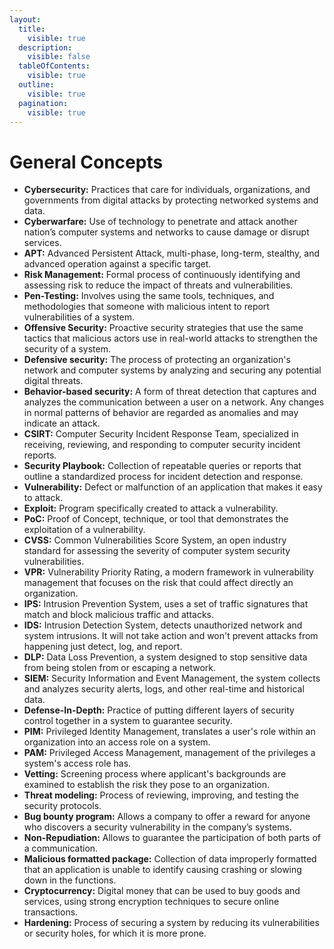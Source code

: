 ```yaml
---
layout:
  title:
    visible: true
  description:
    visible: false
  tableOfContents:
    visible: true
  outline:
    visible: true
  pagination:
    visible: true
---
```


# General Concepts

* **Cybersecurity:** Practices that care for individuals, organizations, and governments from digital attacks by protecting networked systems and data.
* **Cyberwarfare:** Use of technology to penetrate and attack another nation’s computer systems and networks to cause damage or disrupt services.
* **APT:** Advanced Persistent Attack, multi-phase, long-term, stealthy, and advanced operation against a specific target.
* **Risk Management:** Formal process of continuously identifying and assessing risk to reduce the impact of threats and vulnerabilities.
* **Pen-Testing:** Involves using the same tools, techniques, and methodologies that someone with malicious intent to report vulnerabilities of a system.
* **Offensive Security:** Proactive security strategies that use the same tactics that malicious actors use in real-world attacks to strengthen the security of a system.
* **Defensive security:** The process of protecting an organization's network and computer systems by analyzing and securing any potential digital threats.
* **Behavior-based security:** A form of threat detection that captures and analyzes the communication between a user on a network. Any changes in normal patterns of behavior are regarded as anomalies and may indicate an attack.
* **CSIRT:** Computer Security Incident Response Team, specialized in receiving, reviewing, and responding to computer security incident reports.
* **Security Playbook:** Collection of repeatable queries or reports that outline a standardized process for incident detection and response.
* **Vulnerability:** Defect or malfunction of an application that makes it easy to attack.
* **Exploit:** Program specifically created to attack a vulnerability.
* **PoC:** Proof of Concept, technique, or tool that demonstrates the exploitation of a vulnerability.
* **CVSS:** Common Vulnerabilities Score System, an open industry standard for assessing the severity of computer system security vulnerabilities.
* **VPR:** Vulnerability Priority Rating, a modern framework in vulnerability management that focuses on the risk that could affect directly an organization.
* **IPS:** Intrusion Prevention System, uses a set of traffic signatures that match and block malicious traffic and attacks.
* **IDS:** Intrusion Detection System, detects unauthorized network and system intrusions. It will not take action and won't prevent attacks from happening just detect, log, and report.
* **DLP:** Data Loss Prevention, a system designed to stop sensitive data from being stolen from or escaping a network.
* **SIEM:** Security Information and Event Management, the system collects and analyzes security alerts, logs, and other real-time and historical data.
* **Defense-In-Depth:** Practice of putting different layers of security control together in a system to guarantee security.
* **PIM:** Privileged Identity Management, translates a user's role within an organization into an access role on a system.
* **PAM:** Privileged Access Management, management of the privileges a system's access role has.
* **Vetting:** Screening process where applicant's backgrounds are examined to establish the risk they pose to an organization.
* **Threat modeling:** Process of reviewing, improving, and testing the security protocols.
* **Bug bounty program:** Allows a company to offer a reward for anyone who discovers a security vulnerability in the company’s systems.
* **Non-Repudiation:** Allows to guarantee the participation of both parts of a communication.
* **Malicious formatted package:** Collection of data improperly formatted that an application is unable to identify causing crashing or slowing down in the functions.
* **Cryptocurrency:** Digital money that can be used to buy goods and services, using strong encryption techniques to secure online transactions.
* **Hardening:** Process of securing a system by reducing its vulnerabilities or security holes, for which it is more prone.
